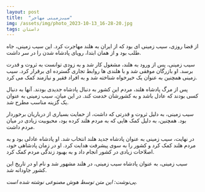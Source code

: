 ```yaml
---
layout: post
title:  "سیب‌زمینی مهاجر"
img: /assets/img/photo_2023-10-13_16-28-20.jpg
tags: داستان
---
```


از قضا روزی، سیب زمینی ای بود که از ایران به هلند مهاجرت کرد. این سیب زمینی، جاه طلب بود و از همان ابتدا، رویای پادشاه شدن را در سر داشت.

سیب زمینی، پس از ورود به هلند، مشغول کار شد و به زودی توانست به ثروت و قدرت برسد. او بازرگان موفقی شد و با هلندی ها روابط تجاری گسترده ای برقرار کرد. سیب زمینی همچنین به عنوان یک خیرخواه شناخته شد و به افراد فقیر و نیازمند کمک می کرد.

پس از مرگ پادشاه هلند، مردم این کشور به دنبال پادشاه جدیدی بودند. آنها به دنبال کسی بودند که عادل باشد و به کشورشان خدمت کند. در این میان، سیب زمینی به عنوان یک گزینه مناسب مطرح شد.

سیب زمینی، به دلیل ثروت و قدرتی که داشت، از حمایت بسیاری از درباریان برخوردار بود. همچنین، به دلیل کمک هایی که به مردم هلند کرده بود، محبوبیت زیادی در میان مردم داشت.

در نهایت، سیب زمینی به عنوان پادشاه جدید هلند انتخاب شد. او پادشاه عادلی بود و به مردم هلند کمک کرد و کشور را به سوی پیشرفت هدایت کرد. او در زمان پادشاهی خود، اصلاحات زیادی در کشور انجام داد و به بهبود زندگی مردم کمک کرد.

سیب زمینی، به عنوان پادشاه سیب زمینی، در هلند مشهور شد و نام او در تاریخ این کشور جاودانه شد.

*پی‌نوشت: این متن توسط هوش مصنوعی نوشته شده است.*